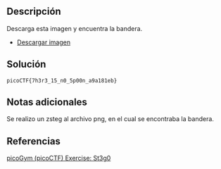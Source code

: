 ## Descripción
Descarga esta imagen y encuentra la bandera.
- [Descargar imagen](https://artifacts.picoctf.net/c/217/pico.flag.png)
## Solución
`picoCTF{7h3r3_15_n0_5p00n_a9a181eb}`
## Notas adicionales
Se realizo un zsteg al archivo png, en el cual se encontraba la bandera.
## Referencias
[picoGym (picoCTF) Exercise: St3g0](https://www.youtube.com/watch?v=_IAjE_jUEOM)

